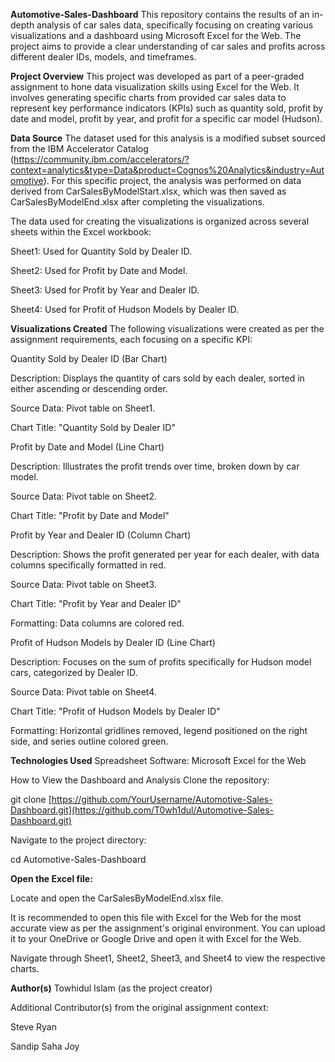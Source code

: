 **Automotive-Sales-Dashboard**
This repository contains the results of an in-depth analysis of car sales data, specifically focusing on creating various visualizations and a dashboard using Microsoft Excel for the Web. The project aims to provide a clear understanding of car sales and profits across different dealer IDs, models, and timeframes.

**Project Overview**
This project was developed as part of a peer-graded assignment to hone data visualization skills using Excel for the Web. It involves generating specific charts from provided car sales data to represent key performance indicators (KPIs) such as quantity sold, profit by date and model, profit by year, and profit for a specific car model (Hudson).

**Data Source**
The dataset used for this analysis is a modified subset sourced from the IBM Accelerator Catalog 
(https://community.ibm.com/accelerators/?context=analytics&type=Data&product=Cognos%20Analytics&industry=Automotive). For this specific project, the analysis was performed on data derived from CarSalesByModelStart.xlsx, which was then saved as CarSalesByModelEnd.xlsx after completing the visualizations.

The data used for creating the visualizations is organized across several sheets within the Excel workbook:

Sheet1: Used for Quantity Sold by Dealer ID.

Sheet2: Used for Profit by Date and Model.

Sheet3: Used for Profit by Year and Dealer ID.

Sheet4: Used for Profit of Hudson Models by Dealer ID.

**Visualizations Created**
The following visualizations were created as per the assignment requirements, each focusing on a specific KPI:

Quantity Sold by Dealer ID (Bar Chart)

Description: Displays the quantity of cars sold by each dealer, sorted in either ascending or descending order.

Source Data: Pivot table on Sheet1.

Chart Title: "Quantity Sold by Dealer ID"

Profit by Date and Model (Line Chart)

Description: Illustrates the profit trends over time, broken down by car model.

Source Data: Pivot table on Sheet2.

Chart Title: "Profit by Date and Model"

Profit by Year and Dealer ID (Column Chart)

Description: Shows the profit generated per year for each dealer, with data columns specifically formatted in red.

Source Data: Pivot table on Sheet3.

Chart Title: "Profit by Year and Dealer ID"

Formatting: Data columns are colored red.

Profit of Hudson Models by Dealer ID (Line Chart)

Description: Focuses on the sum of profits specifically for Hudson model cars, categorized by Dealer ID.

Source Data: Pivot table on Sheet4.

Chart Title: "Profit of Hudson Models by Dealer ID"

Formatting: Horizontal gridlines removed, legend positioned on the right side, and series outline colored green.

**Technologies Used**
Spreadsheet Software: Microsoft Excel for the Web

How to View the Dashboard and Analysis
Clone the repository:

git clone [https://github.com/YourUsername/Automotive-Sales-Dashboard.git](https://github.com/T0wh1dul/Automotive-Sales-Dashboard.git)

Navigate to the project directory:

cd Automotive-Sales-Dashboard

**Open the Excel file:**

Locate and open the CarSalesByModelEnd.xlsx file.

It is recommended to open this file with Excel for the Web for the most accurate view as per the assignment's original environment. You can upload it to your OneDrive or Google Drive and open it with Excel for the Web.

Navigate through Sheet1, Sheet2, Sheet3, and Sheet4 to view the respective charts.

**Author(s)**
Towhidul Islam (as the project creator)

Additional Contributor(s) from the original assignment context:

Steve Ryan

Sandip Saha Joy
